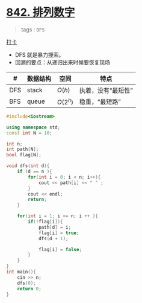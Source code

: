 # [842. 排列数字](https://www.acwing.com/problem/content/844/)

> tags : `DFS`

[打卡](https://www.acwing.com/activity/content/problem/content/905/1/)

- DFS 就是暴力搜索。
- 回溯的要点：从递归出来时候要恢复现场

| #   | 数据结构 | 空间     | 特点               |
| --- | -------- | -------- | ------------------ |
| DFS | stack    | $O(h)$   | 执着，没有“最短性” |
| BFS | queue    | $O(2^h)$ | 稳重，“最短路”     |

```c++
#include<iostream>

using namespace std;
const int N = 10;

int n;
int path[N];
bool flag[N];

void dfs(int d){
    if (d == n ){
        for(int i = 0; i < n; i++){
            cout << path[i] << " " ;
        }
        cout << endl;
        return;
    }

    for(int i = 1; i <= n; i ++ ){
        if(!flag[i]){
            path[d] = i;
            flag[i] = true;
            dfs(d + 1);

            flag[i] = false;
        }
    }
}
int main(){
    cin >> n;
    dfs(0);
    return 0;
}
```
